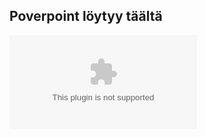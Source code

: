 ## Poverpoint löytyy täältä


![Poverpoint](http://users.metropolia.fi/~joonasee/github-tehtavat/Lasnaolotrackeri.pptx)
